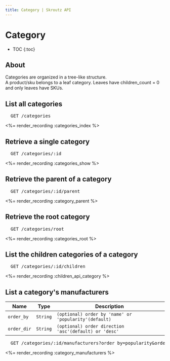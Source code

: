 ```yaml
---
title: Category | Skroutz API
---
```


# Category

* TOC
{:toc}

## About

Categories are organized in a tree-like structure.  
A product/sku belongs to a leaf category. Leaves have children_count = 0 and
only leaves have SKUs.

## List all categories

<pre class="terminal">
  GET /categories
</pre>

<%= render_recording :categories_index %>

## Retrieve a single category

<pre class="terminal">
  GET /categories/:id
</pre>

<%= render_recording :categories_show %>

## Retrieve the parent of a category

<pre class="terminal">
  GET /categories/:id/parent
</pre>

<%= render_recording :category_parent %>

## Retrieve the root category

<pre class="terminal">
  GET /categories/root
</pre>

<%= render_recording :categories_root %>

## List the children categories of a category

<pre class="terminal">
  GET /categories/:id/children
</pre>

<%= render_recording :children_api_category %>

## List a category's manufacturers

Name | Type | Description
-----| -----| -----------
`order_by` | `String` | `(optional) order by 'name' or 'popularity'(default)`
`order_dir` | `String` | `(optional) order direction 'asc'(default) or 'desc'`


<pre class="terminal">
  GET /categories/:id/manufacturers?order_by=popularity&order_dir=desc
</pre>

<%= render_recording :category_manufacturers %>
